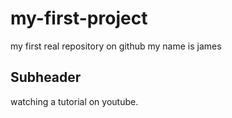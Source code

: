 # my-first-project
my first real repository on github
my name is james
## Subheader

watching a tutorial on youtube.